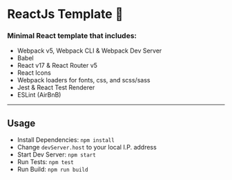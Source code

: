 # ReactJs Template 🌿

### Minimal React template that includes:
* Webpack v5, Webpack CLI & Webpack Dev Server
* Babel
* React v17 & React Router v5
* React Icons
* Webpack loaders for fonts, css, and scss/sass
* Jest & React Test Renderer
* ESLint (AirBnB)

---
## Usage
* Install Dependencies: `npm install`
* Change `devServer.host` to your local I.P. address
* Start Dev Server: `npm start`
* Run Tests: `npm test`
* Run Build: `npm run build`
